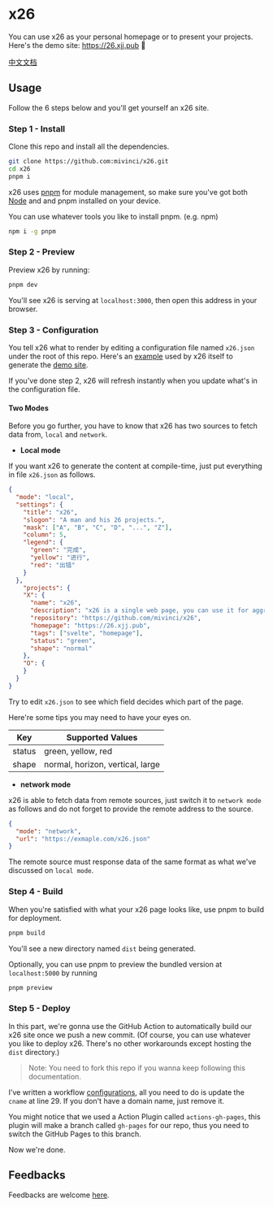 # x26

You can use x26 as your personal homepage or to present your projects.  Here's the demo site: https://26.xjj.pub 👀

[中文文档](./docs/README-ZH.md)

## Usage

Follow the 6 steps below and you'll get yourself an x26 site.

### Step 1 -  Install

Clone this repo and install all the dependencies.

```bash
git clone https://github.com:mivinci/x26.git
cd x26
pnpm i
```

x26 uses [pnpm](https://pnpm.io) for module management, so make sure you've got both [Node](https://nodejs.org) and and pnpm installed on your device.

You can use whatever tools you like to install pnpm.  (e.g.  npm)

```bash
npm i -g pnpm
```

### Step 2 - Preview

Preview x26 by running:

```bash
pnpm dev
```

You'll see x26 is serving at `localhost:3000`, then open this address in your browser.

### Step 3 - Configuration

You tell x26 what to render by editing a configuration file named `x26.json` under the root of this repo.  Here's an [example](https://www.fastmock.site/mock/3fd821284f288a4b2d1659ced3207b47/x26/mock) used by x26 itself to generate the [demo site](https://26.xjj.pub).

If you've done step 2, x26 will refresh instantly when you update what's in the configuration file.

#### **Two Modes**

Before you go further, you have to know that x26 has two sources to fetch data from, `local` and `network`.

- **Local mode**

If you want x26 to generate the content at compile-time, just put everything in file `x26.json` as follows.

```json
{
  "mode": "local",
  "settings": {
    "title": "x26",
    "slogon": "A man and his 26 projects.",
    "mask": ["A", "B", "C", "D", "...", "Z"],
    "column": 5,
    "legend": {
      "green": "完成",
      "yellow": "进行",
      "red": "出错"
    }
  },
	"projects": {
    "X": {
      "name": "x26",
      "description": "x26 is a single web page, you can use it for aggregating projects or as your personal homepage.",
      "repository": "https://github.com/mivinci/x26",
      "homepage": "https://26.xjj.pub",
      "tags": ["svelte", "homepage"],
      "status": "green",
      "shape": "normal"
    },
    "O": {
    }
  }
}
```

Try to edit `x26.json` to see which field decides which part of the page.

Here're some tips you may need to have your eyes on.

| Key    | Supported Values                 |
| ------ | -------------------------------- |
| status | green, yellow, red               |
| shape  | normal, horizon, vertical, large |

- **network mode**

x26 is able to fetch data from remote sources, just switch it to `network mode` as follows and do not forget to provide the remote address to the source.

```json
{
  "mode": "network",
  "url": "https://exmaple.com/x26.json"
}
```

The remote source must response data of the same format as what we've discussed on `local mode`.

### Step 4 - Build

When you're satisfied with what your x26 page looks like, use pnpm to build for deployment.

```bash
pnpm build
```

You'll see a new directory named `dist` being generated.

Optionally, you can use pnpm to preview the bundled version at  `localhost:5000`  by running

```bash
pnpm preview
```

### Step 5 - Deploy

In this part, we're gonna use the GitHub Action to automatically build our x26 site once we push a new commit.  (Of course, you can use whatever you like to deploy x26.  There's no other workarounds except hosting the `dist` directory.)

> Note: You need to fork this repo if you wanna keep following this documentation.

I've written a workflow [configurations](./.github.workflows/deploy.yml), all you need to do is update the `cname` at line 29.  If you don't have a domain name, just remove it.

You might notice that we used a Action Plugin called `actions-gh-pages`, this plugin will make a branch called `gh-pages` for our repo, thus you need to switch the GitHub Pages to this branch.  

Now we're done.


## Feedbacks

Feedbacks are welcome [here](https://github.com/Mivinci/x26/issues).

